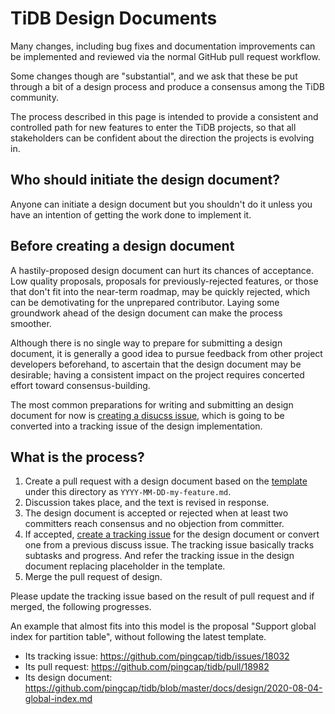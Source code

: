 # TiDB Design Documents

Many changes, including bug fixes and documentation improvements can be implemented and reviewed via the normal GitHub pull request workflow.

Some changes though are "substantial", and we ask that these be put through a bit of a design process and produce a consensus among the TiDB community.

The process described in this page is intended to provide a consistent and controlled path for new features to enter the TiDB projects, so that all stakeholders can be confident about the direction the projects is evolving in.

## Who should initiate the design document?

Anyone can initiate a design document but you shouldn't do it unless you have an intention of getting the work done to implement it.

## Before creating a design document

A hastily-proposed design document can hurt its chances of acceptance. Low quality proposals, proposals for previously-rejected features, or those that don't fit into the near-term roadmap, may be quickly rejected, which can be demotivating for the unprepared contributor. Laying some groundwork ahead of the design document can make the process smoother.

Although there is no single way to prepare for submitting a design document, it is generally a good idea to pursue feedback from other project developers beforehand, to ascertain that the design document may be desirable; having a consistent impact on the project requires concerted effort toward consensus-building.

The most common preparations for writing and submitting an design document for now is [creating a disucss issue](https://github.com/pingcap/tidb/issues/new/choose), which is going to be converted into a tracking issue of the design implementation.

## What is the process?

1. Create a pull request with a design document based on the [template](./TEMPLATE.md) under this directory as `YYYY-MM-DD-my-feature.md`.
2. Discussion takes place, and the text is revised in response.
3. The design document is accepted or rejected when at least two committers reach consensus and no objection from committer.
4. If accepted, [create a tracking issue](https://github.com/pingcap/tidb/issues/new/choose) for the design document or convert one from a previous discuss issue. The tracking issue basically tracks subtasks and progress. And refer the tracking issue in the design document replacing placeholder in the template.
5. Merge the pull request of design.

Please update the tracking issue based on the result of pull request and if merged, the following progresses.

An example that almost fits into this model is the proposal "Support global index for partition table", without following the latest template.

- Its tracking issue: https://github.com/pingcap/tidb/issues/18032
- Its pull request: https://github.com/pingcap/tidb/pull/18982
- Its design document: https://github.com/pingcap/tidb/blob/master/docs/design/2020-08-04-global-index.md
